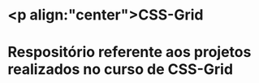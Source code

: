 # <p align:"center">CSS-Grid</p>
<h1>Respositório referente aos projetos realizados no curso de CSS-Grid</h1>
